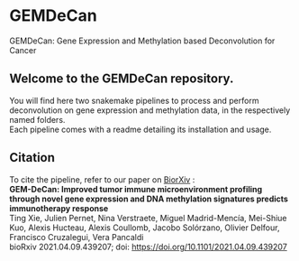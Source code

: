 # GEMDeCan
GEMDeCan: Gene Expression and Methylation based Deconvolution for Cancer

## Welcome to the GEMDeCan repository.  
You will find here two snakemake pipelines to process and perform deconvolution on gene expression and methylation data, in the respectively named folders.  
Each pipeline comes with a readme detailing its installation and usage.
  
## Citation 
To cite the pipeline, refer to our paper on [BiorXiv](https://www.biorxiv.org/content/10.1101/2021.04.09.439207v2) :  
**GEM-DeCan: Improved tumor immune microenvironment profiling through novel gene expression and DNA methylation signatures predicts immunotherapy response**  
Ting Xie, Julien Pernet, Nina Verstraete, Miguel Madrid-Mencía, Mei-Shiue Kuo, Alexis Hucteau, Alexis Coullomb, Jacobo Solórzano, Olivier Delfour, Francisco Cruzalegui, Vera Pancaldi  
bioRxiv 2021.04.09.439207; doi: https://doi.org/10.1101/2021.04.09.439207
